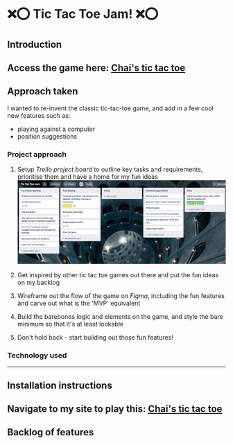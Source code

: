 # ❌⭕️ Tic Tac Toe Jam! ❌⭕️

## Introduction
Access the game here: [Chai's tic tac toe](https://chai-ng.github.io/tic-tac-toe-jam/)
---
## Approach taken

I wanted to re-invent the classic tic-tac-toe game, and add in a few cool new features such as:
* playing against a computer
* position suggestions

### Project approach
1. Setup *Trello project board* to outline key tasks and requirements, prioritise them and have a home for my fun ideas 
![project-board-setup](https://github.com/chai-ng/tic-tac-toe-jam/blob/master/images/project-board-setup.png)

2. Get inspired by other tic tac toe games out there and put the fun ideas on my backlog

3. Wireframe out the flow of the game on *Figma*, including the fun features and carve out what is the 'MVP' equivalent

4. Build the barebones logic and elements on the game, and style the bare minimum so that it's at least lookable

5. Don't hold back - start building out those fun features!

### Technology used
---
## Installation instructions

Navigate to my site to play this: [Chai's tic tac toe](https://chai-ng.github.io/tic-tac-toe-jam/)
---
## Backlog of features